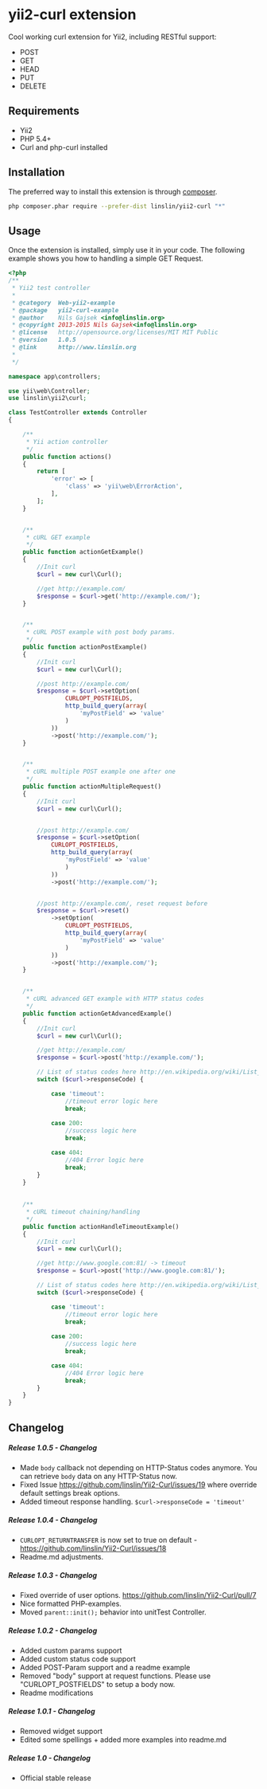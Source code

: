yii2-curl extension
===================
Cool working curl extension for Yii2, including RESTful support:

 - POST
 - GET
 - HEAD
 - PUT
 - DELETE

Requirements
------------
- Yii2
- PHP 5.4+
- Curl and php-curl installed


Installation
------------

The preferred way to install this extension is through [composer](http://getcomposer.org/download/).

```bash
php composer.phar require --prefer-dist linslin/yii2-curl "*"
```


Usage
-----

Once the extension is installed, simply use it in your code. The following example shows you how to handling a simple GET Request. 

```php
<?php
/**
 * Yii2 test controller
 *
 * @category  Web-yii2-example
 * @package   yii2-curl-example
 * @author    Nils Gajsek <info@linslin.org>
 * @copyright 2013-2015 Nils Gajsek<info@linslin.org>
 * @license   http://opensource.org/licenses/MIT MIT Public
 * @version   1.0.5
 * @link      http://www.linslin.org
 *
 */

namespace app\controllers;

use yii\web\Controller;
use linslin\yii2\curl;

class TestController extends Controller
{

    /**
     * Yii action controller
     */
    public function actions()
    {
        return [
            'error' => [
                'class' => 'yii\web\ErrorAction',
            ],
        ];
    }


    /**
     * cURL GET example
     */
    public function actionGetExample()
    {
        //Init curl
        $curl = new curl\Curl();

        //get http://example.com/
        $response = $curl->get('http://example.com/');
    }


    /**
     * cURL POST example with post body params.
     */
    public function actionPostExample()
    {
        //Init curl
        $curl = new curl\Curl();

        //post http://example.com/
        $response = $curl->setOption(
                CURLOPT_POSTFIELDS, 
                http_build_query(array(
                    'myPostField' => 'value'
                )
            ))
            ->post('http://example.com/');
    }


    /**
     * cURL multiple POST example one after one
     */
    public function actionMultipleRequest()
    {
        //Init curl
        $curl = new curl\Curl();


        //post http://example.com/
        $response = $curl->setOption(
            CURLOPT_POSTFIELDS, 
            http_build_query(array(
                'myPostField' => 'value'
                )
            ))
            ->post('http://example.com/');


        //post http://example.com/, reset request before
        $response = $curl->reset()
            ->setOption(
                CURLOPT_POSTFIELDS, 
                http_build_query(array(
                    'myPostField' => 'value'
                )
            ))
            ->post('http://example.com/');
    }


    /**
     * cURL advanced GET example with HTTP status codes
     */
    public function actionGetAdvancedExample()
    {
        //Init curl
        $curl = new curl\Curl();

        //get http://example.com/
        $response = $curl->post('http://example.com/');

        // List of status codes here http://en.wikipedia.org/wiki/List_of_HTTP_status_codes
        switch ($curl->responseCode) {

            case 'timeout':
                //timeout error logic here
                break;
                
            case 200:
                //success logic here
                break;

            case 404:
                //404 Error logic here
                break;
        }
    }
    
    
    /**
     * cURL timeout chaining/handling
     */
    public function actionHandleTimeoutExample()
    {
        //Init curl
        $curl = new curl\Curl();

        //get http://www.google.com:81/ -> timeout
        $response = $curl->post('http://www.google.com:81/');

        // List of status codes here http://en.wikipedia.org/wiki/List_of_HTTP_status_codes
        switch ($curl->responseCode) {

            case 'timeout':
                //timeout error logic here
                break;
                
            case 200:
                //success logic here
                break;

            case 404:
                //404 Error logic here
                break;
        }
    }
}
```

 
Changelog
------------
##### Release 1.0.5 - Changelog
- Made `body` callback not depending on HTTP-Status codes anymore. You can retrieve `body` data on any HTTP-Status now. 
- Fixed Issue https://github.com/linslin/Yii2-Curl/issues/19 where override default settings break options.
- Added timeout response handling. `$curl->responseCode = 'timeout'`

##### Release 1.0.4 - Changelog
- `CURLOPT_RETURNTRANSFER` is now set to true on default - https://github.com/linslin/Yii2-Curl/issues/18 
- Readme.md adjustments.


##### Release 1.0.3 - Changelog
- Fixed override of user options. https://github.com/linslin/Yii2-Curl/pull/7 
- Nice formatted PHP-examples. 
- Moved `parent::init();` behavior into unitTest Controller.

##### Release 1.0.2 - Changelog

- Added custom params support
- Added custom status code support
- Added POST-Param support and a readme example
- Removed "body" support at request functions. Please use "CURLOPT_POSTFIELDS" to setup a body now.
- Readme modifications

##### Release 1.0.1 - Changelog

- Removed widget support
- Edited some spellings + added more examples into readme.md

##### Release 1.0 - Changelog

- Official stable release

